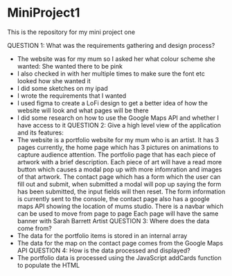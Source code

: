 # MiniProject1
This is the repository for my mini project one

QUESTION 1:
What was the requirements gathering and design process? 
- The website was for my mum so I asked her what colour scheme she wanted: She wanted there to be pink
- I also checked in with her multiple times to make sure the font etc looked how she wanted it
- I did some sketches on my ipad
- I wrote the requirements that I wanted 
- I used figma to create a LoFi design to get a better idea of how the website will look and what pages will be there
- I did some research on how to use the Google Maps API and whether I have access to it
QUESTION 2:
Give a high level view of the application and its features:
- The website is a portfolio website for my mum who is an artist. It has 3 pages currently, the home page which has 3 pictures on animations to capture audience attention. The portfolio
page that has each piece of artwork with a brief description. Each piece of art will have a read more button which causes a modal pop up with more infomration and images of that
artwork. The contact page which has a form which the user can fill out and submit, when submitted a modal will pop up saying the form has been submitted, the input fields will
then reset.
The form information is currently sent to the console, the contact page also has a google maps API
showing the location of mums studio.
There is a navbar which can be used to move from page to page
Each page will have the same banner with Sarah Barrett Artist
QUESTION 3:
Where does the data come from?
- The data for the portfolio items is stored in an internal array
- The data for the map on the contact page comes from the Google Maps API
QUESTION 4:
How is the data processed and displayed?
- The portfolio data is processed using the JavaScript addCards function to populate the HTML <template> element
      - The addCard function is called for each item in the array
- The portfolio cards are then displayed in the HTML card template
- The google maps API is processed using the JS function initMap
      - The maps data is displayed HTML div with the id "map"
QUESTION 5:
How can the user interact with the application?
- The user can navigate the pages using the navbar
- The user can click on each of the portfolio cards to show more
- Users can search and filter portfolio items 
- The user can add inputs to the input fields of the contact message
- The user can hover over the sudio location of the map to show the studio location tooltip
QUESTION 6:
What JS techniques have you used?
- An array of objects for the portfolio items
- DOM functions to select specific HTML elements
- cloneNode to clone the HTML template for the portfolio cards
- Loops to loop over the data in the portfolio array to populate the cards
- Conditional statement to add icons to the card
- Event listeners to:
    -   Get more information modal to pop up when button pressed
    -   Get successfully submitted message to pop up when form submitted
    -   Search and filter the portfolio cards 
- functions to:
    -  addCards
    -  filter and search portfolio cards
    -   Display the google maps API
    -   Send the data from the submit form to the console
    -   Show the message submitted modal
QUESTION 7:
What external tools/libraries have you used?
- Bootstrap - to make the website look nice and easily make it responsive - CDN
    - Used the CSS and JS links 
- Google fonts - to link the fonts I wanted to use - CDN link
- Google Maps - to use the maps API to create the map I wanted - API
- Font awesome - to add icons to the portfolio cards - CDN
QUESTION 8:
What kinds of HTML elements have you used?
- link tags for all my CDN links and style sheets
- script tag for the bootstrap JS CDN
- divs for most of my elements
- h1 for headings
- nav for the bootstrap navbar
- i for the icons
- button for the buttons
- ul and li for the list of the navbar items 
- input for the input field of my search bar and the contact form
- select for the drop down select bar for the category filter
- option to display each of the options in the select drop down
- template for the portfolio card template
- p for text
- h2 for smaller headings
- img for images
- span for the additional images in the read more modal so they can sit next to each other
- form for the contact form on the contact page
QUESTION 9:
What kinds of CSS features have you used?
- Animations of the home screen images
- Backgrounds for the portfolio cards and the banner
- font family and sizes to show the fonts i want
- Bootstrap CSS
QUESTION 10:
How might you extend the features of your application in the future:
- I want to add a shop page so that people can buy some of the artwork
- I want to add an instagram API to the home page, but mum doesn't have an instagram yet so I wasn't able to complete this
- Make the submit form go to a server 
